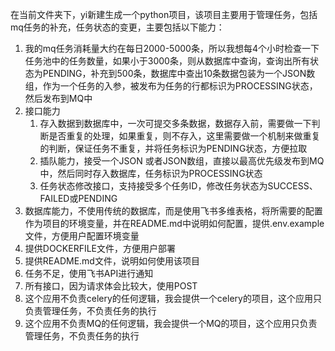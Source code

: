 在当前文件夹下，yi新建生成一个python项目，该项目主要用于管理任务，包括mq任务的补充，任务状态的变更，主要包括以下能力：
1. 我的mq任务消耗量大约在每日2000-5000条，所以我想每4个小时检查一下任务池中的任务数量，如果小于3000条，则从数据库中查询，查询出所有状态为PENDING，补充到500条，数据库中查出10条数据包装为一个JSON数组，作为一个任务的入参，被发布为任务的行都标识为PROCESSING状态，然后发布到MQ中
2. 接口能力
    1. 存入数据到数据库中，一次可提交多条数据，数据存入前，需要做一下判断是否重复的处理，如果重复，则不存入，这里需要做一个机制来做重复的判断，保证任务不重复，并将任务标识为PENDING状态，方便拉取
    2. 插队能力，接受一个JSON 或者JSON数组，直接以最高优先级发布到MQ中，然后同时存入数据库，任务标识为PROCESSING状态
    3. 任务状态修改接口，支持接受多个任务ID，修改任务状态为SUCCESS、FAILED或PENDING
3. 数据库能力，不使用传统的数据库，而是使用飞书多维表格，将所需要的配置作为项目的环境变量，并在README.md中说明如何配置，提供.env.example文件，方便用户配置环境变量
4. 提供DOCKERFILE文件，方便用户部署
5. 提供README.md文件，说明如何使用该项目
6. 任务不足，使用飞书API进行通知
7. 所有接口，因为请求体会比较大，使用POST
8. 这个应用不负责celery的任何逻辑，我会提供一个celery的项目，这个应用只负责管理任务，不负责任务的执行
9. 这个应用不负责MQ的任何逻辑，我会提供一个MQ的项目，这个应用只负责管理任务，不负责任务的执行